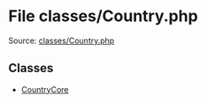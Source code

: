 File classes/Country.php
=========

Source: [classes/Country.php](https://github.com/PrestaShop/PrestaShop/blob/1.5.1.0/classes/Country.php)


Classes
-------

* [CountryCore](class.CountryCore.md)

